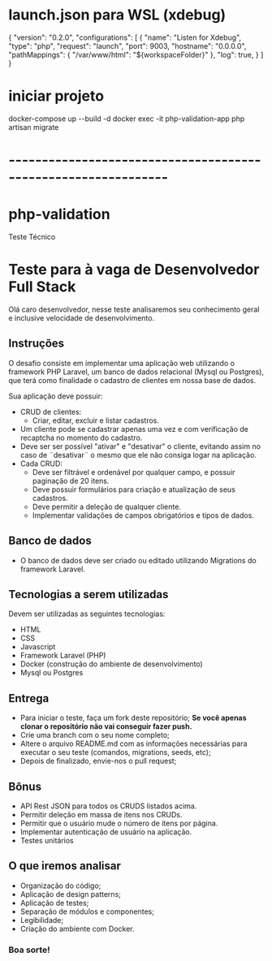 # launch.json para WSL (xdebug)

{
    "version": "0.2.0",
    "configurations": [
      {
        "name": "Listen for Xdebug",
        "type": "php",
        "request": "launch",
        "port": 9003,
        "hostname": "0.0.0.0",
        "pathMappings": {
          "/var/www/html": "${workspaceFolder}"
        },
        "log": true,
      }
    ]
}

# iniciar projeto
docker-compose up --build -d
docker exec -it php-validation-app php artisan migrate


# --------------------------------------------------------------

# php-validation
Teste Técnico

# Teste para à vaga de Desenvolvedor Full Stack

Olá caro desenvolvedor, nesse teste analisaremos seu conhecimento geral e inclusive velocidade de desenvolvimento.

## Instruções

O desafio consiste em implementar uma aplicação web utilizando o framework PHP Laravel, um banco de dados relacional (Mysql ou Postgres), que terá como finalidade o cadastro de clientes em nossa base de dados.

Sua aplicação deve possuir:

- CRUD de clientes:
  - Criar, editar, excluir e listar cadastros.
- Um cliente pode se cadastrar apenas uma vez e com verificação de recaptcha no momento do cadastro.
- Deve ser ser possível "ativar" e "desativar" o cliente, evitando assim no caso de ¨desativar¨ o mesmo que ele não consiga logar na aplicação.
- Cada CRUD:
  - Deve ser filtrável e ordenável por qualquer campo, e possuir paginação de 20 itens.
  - Deve possuir formulários para criação e atualização de seus cadastros.
  - Deve permitir a deleção de qualquer cliente.
  - Implementar validações de campos obrigatórios e tipos de dados.

## Banco de dados

- O banco de dados deve ser criado ou editado utilizando Migrations do framework Laravel.

## Tecnologias a serem utilizadas

Devem ser utilizadas as seguintes tecnologias:

- HTML
- CSS
- Javascript
- Framework Laravel (PHP)
- Docker (construção do ambiente de desenvolvimento)
- Mysql ou Postgres

## Entrega

- Para iniciar o teste, faça um fork deste repositório; **Se você apenas clonar o repositório não vai conseguir fazer push.**
- Crie uma branch com o seu nome completo;
- Altere o arquivo README.md com as informações necessárias para executar o seu teste (comandos, migrations, seeds, etc);
- Depois de finalizado, envie-nos o pull request;

## Bônus

- API Rest JSON para todos os CRUDS listados acima.
- Permitir deleção em massa de itens nos CRUDs.
- Permitir que o usuário mude o número de itens por página.
- Implementar autenticação de usuário na aplicação.
- Testes unitários

## O que iremos analisar

- Organização do código;
- Aplicação de design patterns;
- Aplicação de testes;
- Separação de módulos e componentes;
- Legibilidade;
- Criação do ambiente com Docker.

### Boa sorte!
